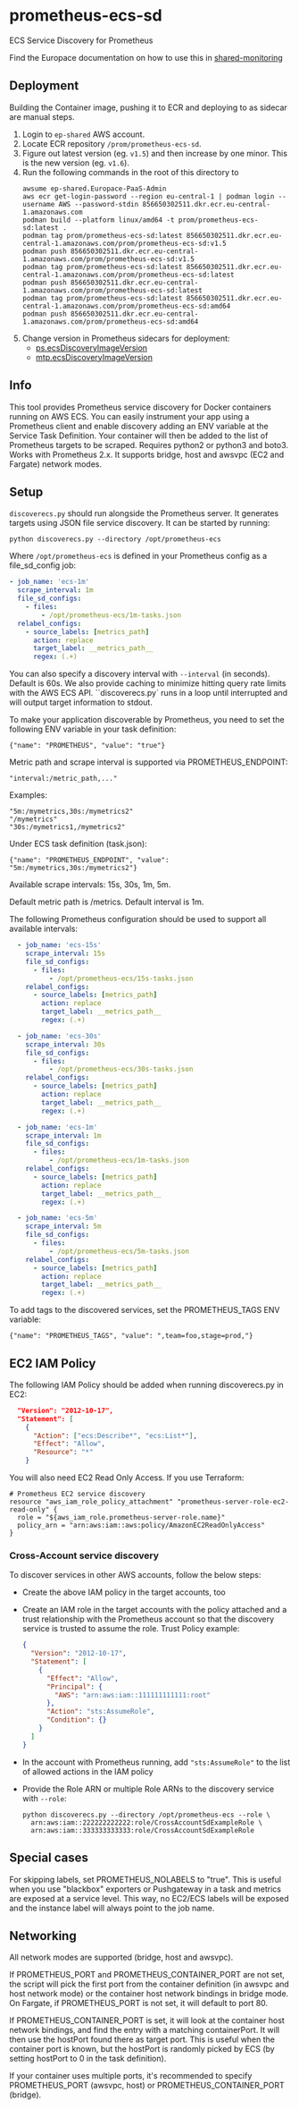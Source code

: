 # prometheus-ecs-sd
ECS Service Discovery for Prometheus

Find the Europace documentation on how to use this in [shared-monitoring](https://github.com/europace-platform/shared-monitoring/blob/b9657bf2e759daea4d14b21bb1ec3b0441142024/docs/ecs%20monitoring.md)

## Deployment

Building the Container image, pushing it to ECR and deploying to as sidecar are manual steps.

1. Login to `ep-shared` AWS account. 
2. Locate ECR repository `/prom/prometheus-ecs-sd`.
3. Figure out latest version (eg. `v1.5`) and then increase by one minor. This is the new version (eg. `v1.6`).
4. Run the following commands in the root of this directory to 
    ```shell
    awsume ep-shared.Europace-PaaS-Admin
    aws ecr get-login-password --region eu-central-1 | podman login --username AWS --password-stdin 856650302511.dkr.ecr.eu-central-1.amazonaws.com
    podman build --platform linux/amd64 -t prom/prometheus-ecs-sd:latest .
    podman tag prom/prometheus-ecs-sd:latest 856650302511.dkr.ecr.eu-central-1.amazonaws.com/prom/prometheus-ecs-sd:v1.5
    podman push 856650302511.dkr.ecr.eu-central-1.amazonaws.com/prom/prometheus-ecs-sd:v1.5
    podman tag prom/prometheus-ecs-sd:latest 856650302511.dkr.ecr.eu-central-1.amazonaws.com/prom/prometheus-ecs-sd:latest
    podman push 856650302511.dkr.ecr.eu-central-1.amazonaws.com/prom/prometheus-ecs-sd:latest
    podman tag prom/prometheus-ecs-sd:latest 856650302511.dkr.ecr.eu-central-1.amazonaws.com/prom/prometheus-ecs-sd:amd64
    podman push 856650302511.dkr.ecr.eu-central-1.amazonaws.com/prom/prometheus-ecs-sd:amd64
    ```
5. Change version in Prometheus sidecars for deployment:
    - [ps.ecsDiscoveryImageVersion](https://github.com/europace/eks-services-observability/blob/88a285430d418f781997e285906cd37fd34c7cfe/cdk8s/src/namespaces/shared-monitoring/common.ts#L6)
    - [mtp.ecsDiscoveryImageVersion](https://github.com/europace/eks-services-observability/blob/88a285430d418f781997e285906cd37fd34c7cfe/cdk8s/src/namespaces/shared-monitoring/common.ts#L29)

## Info
This tool provides Prometheus service discovery for Docker containers running on AWS ECS. You can easily instrument your app using a Prometheus
client and enable discovery adding an ENV variable at the Service Task Definition. Your container will then be added
to the list of Prometheus targets to be scraped. Requires python2 or python3 and boto3. Works with Prometheus 2.x. It supports bridge, host
and awsvpc (EC2 and Fargate) network modes.

## Setup
``discoverecs.py`` should run alongside the Prometheus server. It generates targets using JSON file service discovery. It can
be started by running:

``python discoverecs.py --directory /opt/prometheus-ecs``

Where ``/opt/prometheus-ecs`` is defined in your Prometheus config as a file_sd_config job:

```YAML
- job_name: 'ecs-1m'
  scrape_interval: 1m
  file_sd_configs:
    - files:
        - /opt/prometheus-ecs/1m-tasks.json
  relabel_configs:
    - source_labels: [metrics_path]
      action: replace
      target_label: __metrics_path__
      regex: (.+)
```

You can also specify a discovery interval with ``--interval`` (in seconds). Default is 60s. We also provide caching to minimize hitting query
rate limits with the AWS ECS API. ``discoverecs.py` runs in a loop until interrupted and will output target information to stdout.

To make your application discoverable by Prometheus, you need to set the following ENV variable in your task definition:

``{"name": "PROMETHEUS", "value": "true"}``

Metric path and scrape interval is supported via PROMETHEUS_ENDPOINT:

``"interval:/metric_path,..."``

Examples:

```
"5m:/mymetrics,30s:/mymetrics2"
"/mymetrics"
"30s:/mymetrics1,/mymetrics2"
```

Under ECS task definition (task.json):

``{"name": "PROMETHEUS_ENDPOINT", "value": "5m:/mymetrics,30s:/mymetrics2"}``

Available scrape intervals: 15s, 30s, 1m, 5m.

Default metric path is /metrics. Default interval is 1m.

The following Prometheus configuration should be used to support all available intervals:

```YAML
  - job_name: 'ecs-15s'
    scrape_interval: 15s
    file_sd_configs:
      - files:
          - /opt/prometheus-ecs/15s-tasks.json
    relabel_configs:
      - source_labels: [metrics_path]
        action: replace
        target_label: __metrics_path__
        regex: (.+)

  - job_name: 'ecs-30s'
    scrape_interval: 30s
    file_sd_configs:
      - files:
          - /opt/prometheus-ecs/30s-tasks.json
    relabel_configs:
      - source_labels: [metrics_path]
        action: replace
        target_label: __metrics_path__
        regex: (.+)

  - job_name: 'ecs-1m'
    scrape_interval: 1m
    file_sd_configs:
      - files:
          - /opt/prometheus-ecs/1m-tasks.json
    relabel_configs:
      - source_labels: [metrics_path]
        action: replace
        target_label: __metrics_path__
        regex: (.+)

  - job_name: 'ecs-5m'
    scrape_interval: 5m
    file_sd_configs:
      - files:
          - /opt/prometheus-ecs/5m-tasks.json
    relabel_configs:
      - source_labels: [metrics_path]
        action: replace
        target_label: __metrics_path__
        regex: (.+)
```

To add tags to the discovered services, set the PROMETHEUS_TAGS ENV variable:

``{"name": "PROMETHEUS_TAGS", "value": ",team=foo,stage=prod,"}``


## EC2 IAM Policy

The following IAM Policy should be added when running discoverecs.py in EC2:

```JSON
  "Version": "2012-10-17",
  "Statement": [
    {
      "Action": ["ecs:Describe*", "ecs:List*"],
      "Effect": "Allow",
      "Resource": "*"
    }
```

You will also need EC2 Read Only Access. If you use Terraform:

```hcl
# Prometheus EC2 service discovery
resource "aws_iam_role_policy_attachment" "prometheus-server-role-ec2-read-only" {
  role = "${aws_iam_role.prometheus-server-role.name}"
  policy_arn = "arn:aws:iam::aws:policy/AmazonEC2ReadOnlyAccess"
}
```

### Cross-Account service discovery

To discover services in other AWS accounts, follow the below steps:

- Create the above IAM policy in the target accounts, too
- Create an IAM role in the target accounts with the policy attached and a trust relationship with the Prometheus account so that the discovery service is trusted to assume the role. Trust Policy example:

  ```JSON
  {
    "Version": "2012-10-17",
    "Statement": [
      {
        "Effect": "Allow",
        "Principal": {
          "AWS": "arn:aws:iam::111111111111:root"
        },
        "Action": "sts:AssumeRole",
        "Condition": {}
      }
    ]
  }
  ```

- In the account with Prometheus running, add `"sts:AssumeRole"` to the list of allowed actions in the IAM policy
- Provide the Role ARN or multiple Role ARNs to the discovery service with `--role`:

  ```
  python discoverecs.py --directory /opt/prometheus-ecs --role \
    arn:aws:iam::222222222222:role/CrossAccountSdExampleRole \
    arn:aws:iam::333333333333:role/CrossAccountSdExampleRole
  ```


## Special cases
For skipping labels, set PROMETHEUS_NOLABELS to "true".
This is useful when you use "blackbox" exporters or Pushgateway in a task
and metrics are exposed at a service level. This way, no EC2/ECS labels
will be exposed and the instance label will always point to the job name.

## Networking

All network modes are supported (bridge, host and awsvpc).

If PROMETHEUS_PORT and PROMETHEUS_CONTAINER_PORT are not set, the script will pick the first port from the container
definition (in awsvpc and host network mode) or the container host network bindings
in bridge mode. On Fargate, if PROMETHEUS_PORT is not set, it will default to port 80.

If PROMETHEUS_CONTAINER_PORT is set, it will look at the container host network bindings, and find the entry with a matching containerPort. It will then use the hostPort found there as target port.
This is useful when the container port is known, but the hostPort is randomly picked by ECS (by setting hostPort to 0 in the task definition).

If your container uses multiple ports, it's recommended to specify PROMETHEUS_PORT (awsvpc, host) or PROMETHEUS_CONTAINER_PORT (bridge).
